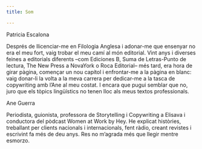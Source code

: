 ```yaml
---
title: Som

---
```

Patricia Escalona

Després de llicenciar-me en Filologia Anglesa i adonar-me que ensenyar no era el meu fort, vaig trobar el meu camí al món editorial. Vint anys i diverses feines a editorials diferents –com Ediciones B, Suma de Letras-Punto de lectura, The New Press a NovaYork o Roca Editorial– més tard, era hora de girar pàgina, començar un nou capítol i enfrontar-me a la pàgina en blanc: vaig donar-li la volta a la meva carrera per dedicar-me a la tasca de copywriting amb l’Ane al meu costat. I encara que pugui semblar que no, juro que els tòpics lingüístics no tenen lloc als meus textos professionals.

Ane Guerra

Periodista, guionista, professora de Storytelling i Copywriting a Elisava i conductora del pòdcast Women at Work by Hey. He explicat històries, treballant per clients nacionals i internacionals, fent ràdio, creant revistes i escrivint fa més de deu anys. Res no m’agrada més que llegir mentre esmorzo.
